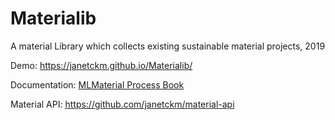 # Materialib

A material Library which collects existing sustainable material projects, 2019

Demo: https://janetckm.github.io/Materialib/

Documentation: [MLMaterial Process Book](https://janetckm.github.io/assets/img/mlm/research.pdf)

Material API: https://github.com/janetckm/material-api

